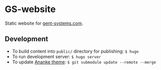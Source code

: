# GS-website

Static website for [gent-systems.com](https://gent-systems.com/).

## Development

- To build content into `public/` directory for publishing: `$ hugo`
- To run development server: `$ hugo server`
- To update [Ananke theme](https://themes.gohugo.io/themes/gohugo-theme-ananke/): `$ git submodule update --remote --merge`


